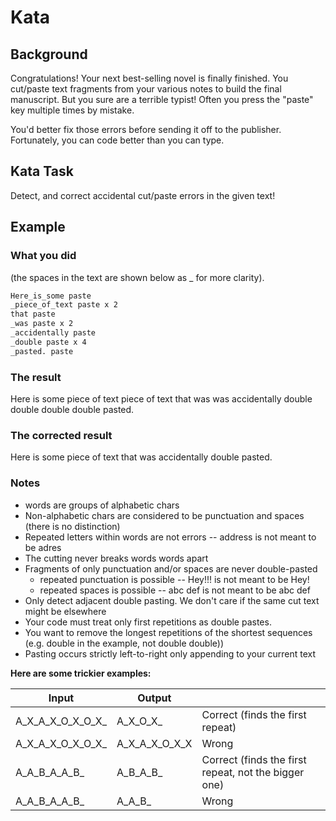 # Kata

## Background

Congratulations! Your next best-selling novel is finally finished. You cut/paste text fragments from your various notes to build the final manuscript. But you sure are a terrible typist! Often you press the "paste" key multiple times by mistake.

You'd better fix those errors before sending it off to the publisher. Fortunately, you can code better than you can type.

## Kata Task

Detect, and correct accidental cut/paste errors in the given text!

## Example

### What you did

(the spaces in the text are shown below as _ for more clarity).

```bash
Here_is_some paste
_piece_of_text paste x 2
that paste
_was paste x 2
_accidentally paste
_double paste x 4
_pasted. paste
```

### The result

Here is some piece of text piece of text that was was accidentally double double double double pasted.

### The corrected result

Here is some piece of text that was accidentally double pasted.

### Notes

- words are groups of alphabetic chars
- Non-alphabetic chars are considered to be punctuation and spaces (there is no distinction)
- Repeated letters within words are not errors -- address is not meant to be adres
- The cutting never breaks words words apart
- Fragments of only punctuation and/or spaces are never double-pasted
  - repeated punctuation is possible -- Hey!!! is not meant to be Hey!
  - repeated spaces is possible -- abc   def is not meant to be abc def
- Only detect adjacent double pasting. We don't care if the same cut text might be elsewhere
- Your code must treat only first repetitions as double pastes.
- You want to remove the longest repetitions of the shortest sequences (e.g.  double in the example, not  double double))
- Pasting occurs strictly left-to-right only appending to your current text

**Here are some trickier examples:**

| Input	          | Output	      | |
| --- | --- | --- |
A_X_A_X_O_X_O_X_  |	A_X_O_X_	  |  Correct (finds the first repeat) |
A_X_A_X_O_X_O_X_  |	A_X_A_X_O_X_X |	Wrong |
A_A_B_A_A_B_	  | A_B_A_B_	  | Correct (finds the first repeat, not the bigger one) |
A_A_B_A_A_B_	  | A_A_B_	      | Wrong |